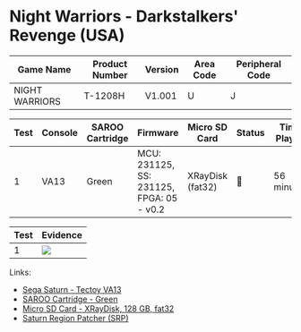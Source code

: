 # Night Warriors - Darkstalkers' Revenge (USA)

| Game Name      | Product Number | Version | Area Code | Peripheral Code |
| -------------- | -------------- | ------- | --------- | --------------- |
| NIGHT WARRIORS | T-1208H        | V1.001  | U         | J               |

| Test | Console | SAROO Cartridge | Firmware                                 | Micro SD Card    | Status | Time Played |
| ---- | ------- | --------------- | ---------------------------------------- | ---------------- | ------ | ----------- |
| 1    | VA13    | Green           | MCU: 231125, SS: 231125, FPGA: 05 - v0.2 | XRayDisk (fat32) | :100:  | 56 minutes  |

| Test | Evidence                                                                                         |
| ---- | ------------------------------------------------------------------------------------------------ |
| 1    | [![](https://img.youtube.com/vi/oRQJ5ViXGME/0.jpg)](https://www.youtube.com/watch?v=oRQJ5ViXGME) |

Links:

- [Sega Saturn - Tectoy VA13](../../../Info/Consoles/VA13/README.md)
- [SAROO Cartridge - Green](../../../Info/Cartridges/RetroGameParadiseStore/1.32F/README.md)
- [Micro SD Card - XRayDisk, 128 GB, fat32](../../../Info/SdCards/XRayDisk/128GB/fat32/README.md)
- [Saturn Region Patcher (SRP)](https://segaxtreme.net/resources/saturn-region-patcher.81/download)
